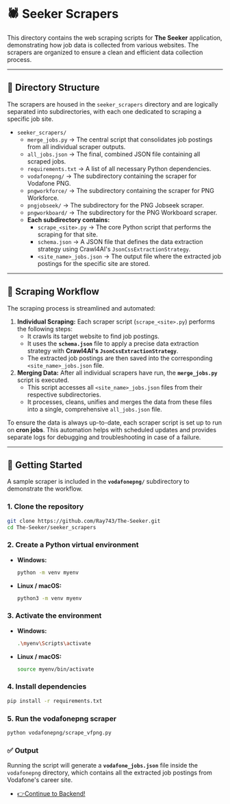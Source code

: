 # 🕷️ Seeker Scrapers

This directory contains the web scraping scripts for **The Seeker** application, demonstrating how job data is collected from various websites. The scrapers are organized to ensure a clean and efficient data collection process.

-----

## 📂 Directory Structure

The scrapers are housed in the `seeker_scrapers` directory and are logically separated into subdirectories, with each one dedicated to scraping a specific job site.

  * `seeker_scrapers/`
      * `merge_jobs.py` → The central script that consolidates job postings from all individual scraper outputs.
      * `all_jobs.json` → The final, combined JSON file containing all scraped jobs.
      * `requirements.txt` → A list of all necessary Python dependencies.
      * `vodafonepng/` → The subdirectory containing the scraper for Vodafone PNG.
      * `pngworkforce/` → The subdirectory containing the scraper for PNG Workforce.
      * `pngjobseek/` → The subdirectory for the PNG Jobseek scraper.
      * `pngworkboard/` → The subdirectory for the PNG Workboard scraper.
      * **Each subdirectory contains:**
          * `scrape_<site>.py` → The core Python script that performs the scraping for that site.
          * `schema.json` → A JSON file that defines the data extraction strategy using Crawl4AI's `JsonCssExtractionStrategy`.
          * `<site_name>_jobs.json` → The output file where the extracted job postings for the specific site are stored.

-----

## 🔄 Scraping Workflow

The scraping process is streamlined and automated:

1.  **Individual Scraping:** Each scraper script (`scrape_<site>.py`) performs the following steps:
      * It crawls its target website to find job postings.
      * It uses the **`schema.json`** file to apply a precise data extraction strategy with **Crawl4AI's `JsonCssExtractionStrategy`**.
      * The extracted job postings are then saved into the corresponding `<site_name>_jobs.json` file.
2.  **Merging Data:** After all individual scrapers have run, the **`merge_jobs.py`** script is executed.
      * This script accesses all `<site_name>_jobs.json` files from their respective subdirectories.
      * It processes, cleans, unifies and merges the data from these files into a single, comprehensive `all_jobs.json` file.

To ensure the data is always up-to-date, each scraper script is set up to run on **cron jobs**. This automation helps with scheduled updates and provides separate logs for debugging and troubleshooting in case of a failure.

-----

## 🚀 Getting Started

A sample scraper is included in the **`vodafonepng/`** subdirectory to demonstrate the workflow.

### **1. Clone the repository**

```bash
git clone https://github.com/Ray743/The-Seeker.git
cd The-Seeker/seeker_scrapers
```

### **2. Create a Python virtual environment**

  * **Windows:**
    ```bash
    python -m venv myenv
    ```
  * **Linux / macOS:**
    ```bash
    python3 -m venv myenv
    ```

### **3. Activate the environment**

  * **Windows:**
    ```bash
    .\myenv\Scripts\activate
    ```
  * **Linux / macOS:**
    ```bash
    source myenv/bin/activate
    ```

### **4. Install dependencies**

```bash
pip install -r requirements.txt
```

### **5. Run the vodafonepng scraper**

```bash
python vodafonepng/scrape_vfpng.py
```

### **✅ Output**

Running the script will generate a **`vodafone_jobs.json`** file inside the `vodafonepng` directory, which contains all the extracted job postings from Vodafone's career site.

* [👉Continue to Backend\!](https://github.com/Ray743/The-Seeker/tree/master/seeker_backend#readme)
